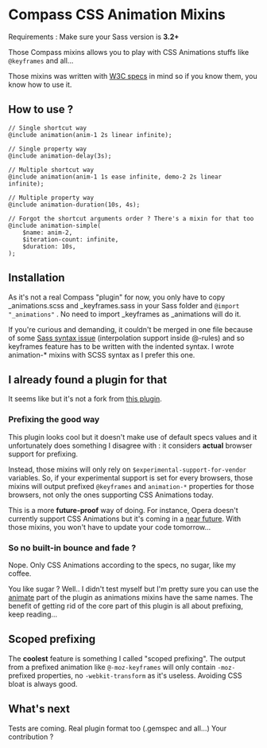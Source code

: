 # Compass CSS Animation Mixins

Requirements : Make sure your Sass version is **3.2+**

Those Compass mixins allows you to play with CSS Animations stuffs like ```@keyframes``` and all…

Those mixins was written with [W3C specs](http://www.w3.org/TR/css3-animations/) in mind so if you know them, you know how to use it.

## How to use ?
```
// Single shortcut way 
@include animation(anim-1 2s linear infinite);

// Single property way
@include animation-delay(3s);

// Multiple shortcut way
@include animation(anim-1 1s ease infinite, demo-2 2s linear infinite);

// Multiple property way
@include animation-duration(10s, 4s);

// Forgot the shortcut arguments order ? There's a mixin for that too
@include animation-simple(
	$name: anim-2,
	$iteration-count: infinite,
	$duration: 10s,
);
```
## Installation
As it's not a real Compass "plugin" for now, you only have to copy _animations.scss and _keyframes.sass in your Sass folder and ```@import "_animations"``` . No need to import _keyframes as _animations will do it.

If you're curious and demanding, it couldn't be merged in one file because of some [Sass syntax issue](https://github.com/nex3/sass/issues/46) (interpolation support inside @-rules) and so keyframes feature has to be written with the indented syntax. I wrote animation-* mixins with SCSS syntax as I prefer this one.

## I already found a plugin for that
It seems like but it's not a fork from [this plugin](https://github.com/ericam/compass-animation).

### Prefixing the good way
This plugin looks cool but it doesn't make use of default specs values and it unfortunately does something I disagree with : it considers **actual** browser support for prefixing.

Instead, those mixins will only rely on ```$experimental-support-for-vendor``` variables. So, if your experimental support is set for every browsers, those mixins will output prefixed ```@keyframes``` and ```animation-*``` properties for those browsers, not only the ones supporting CSS Animations today.

This is a more **future-proof** way of doing. For instance, Opera doesn't currently support CSS Animations but it's coming in a [near future](http://caniuse.com/#search=keyframe). With those mixins, you won't have to update your code tomorrow…

### So no built-in bounce and fade ?
Nope. Only CSS Animations according to the specs, no sugar, like my coffee.

You like sugar ? Well.. I didn't test myself but I'm pretty sure you can use the [animate](https://github.com/ericam/compass-animation/tree/master/stylesheets/animation/animate) part of the plugin as animations mixins have the same names. The benefit of getting rid of the core part of this plugin is all about prefixing, keep reading…

## Scoped prefixing
The **coolest** feature is something I called "scoped prefixing". The output from a prefixed animation like ```@-moz-keyframes``` will only contain ```-moz-``` prefixed properties, no ```-webkit-transform``` as it's useless. Avoiding CSS bloat is always good.

## What's next
Tests are coming.
Real plugin format too (.gemspec and all…)
Your contribution ?
